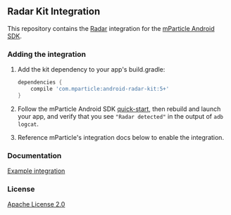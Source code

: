 ## Radar Kit Integration

This repository contains the [Radar](https://www.onradar.com/) integration for the [mParticle Android SDK](https://github.com/mParticle/mparticle-android-sdk).

### Adding the integration

1. Add the kit dependency to your app's build.gradle:

    ```groovy
    dependencies {
        compile 'com.mparticle:android-radar-kit:5+'
    }
    ```
2. Follow the mParticle Android SDK [quick-start](https://github.com/mParticle/mparticle-android-sdk), then rebuild and launch your app, and verify that you see `"Radar detected"` in the output of `adb logcat`.
3. Reference mParticle's integration docs below to enable the integration.

### Documentation

[Example integration](http://docs.mparticle.com/?java#radar)

### License

[Apache License 2.0](http://www.apache.org/licenses/LICENSE-2.0)